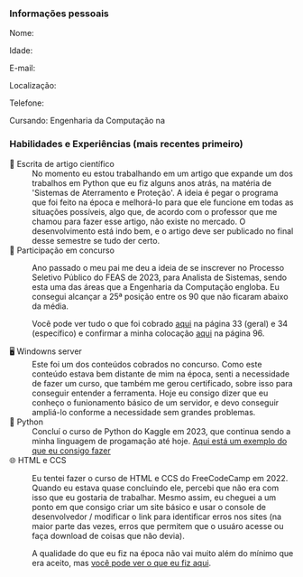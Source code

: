 <h3>Informações pessoais</h3>
<p>Nome: </p>
<p>Idade: </p>
<p>E-mail: </p>
<p>Localização: </p>
<p>Telefone: </p>
<p>Cursando: Engenharia da Computação na </p>

<h3>Habilidades e Experiências (mais recentes primeiro)</h3>
<dl>
  <dt>📝 Escrita de artigo científico</dt>
  <dd>No momento eu estou trabalhando em um artigo que expande um dos trabalhos em Python que eu fiz alguns anos atrás, na matéria de 'Sistemas de Aterramento e Proteção'. A ideia é pegar o programa que foi feito na época e melhorá-lo para que ele funcione em todas as situações possíveis, algo que, de acordo com o professor que me chamou para fazer esse artigo, não existe no mercado. O desenvolvimento está indo bem, e o artigo deve ser publicado no final desse semestre se tudo der certo.</dd>
  <dt>📄 Participação em concurso</dt>
  <dd><p>Ano passado o meu pai me deu a ideia de se inscrever no Processo Seletivo Público do FEAS de 2023, para Analista de Sistemas, sendo esta uma das áreas que a Engenharia da Computação engloba. Eu consegui alcançar a 25ª posição entre os 90 que não ficaram abaixo da média.</p> 
    <p>Você pode ver tudo o que foi cobrado <a href='https://feas.curitiba.pr.gov.br/images/gestao_pessoas/arquivos/ProcessoSeletivoPublico/2023/PSP01-2023/Edital%20de%20Abertura_PSP%20012023.pdf'>aqui</a> na página 33 (geral) e 34 (específico) e confirmar a minha colocação <a href='https://feas.curitiba.pr.gov.br/images/gestao_pessoas/arquivos/ProcessoSeletivoPublico/2024/Postagem_2603_assinado.pdf'> aqui</a> na página 96.</p></dd>
  <dt>🖥️ Windowns server</dt>
  <dd>Este foi um dos conteúdos cobrados no concurso. Como este conteúdo estava bem distante de mim na época, senti a necessidade de fazer um curso, que também me gerou certificado, sobre isso para conseguir entender a ferramenta. Hoje eu consigo dizer que eu conheço o funionamento básico de um servidor, e devo conseguir ampliá-lo conforme a necessidade sem grandes problemas.</dd>
  <dt>🐍 Python</dt>
  <dd>Concluí o curso de Python do Kaggle em 2023, que continua sendo a minha linguagem de progamação até hoje. <a href='https://colab.research.google.com/drive/1rfUXIHTKauneHSyHioWO4N7m4uo9w-hQ?usp=sharing'> Aqui está um exemplo do que eu consigo fazer</a></dd>
  <dt>🌐 HTML e CCS</dt>
  <dd><p>Eu tentei fazer o curso de HTML e CCS do FreeCodeCamp em 2022. Quando eu estava quase concluindo ele, percebi que não era com isso que eu gostaria de trabalhar. 
    Mesmo assim, eu cheguei a um ponto em que consigo criar um site básico e usar o console de desenvolvedor / modificar o link para identificar erros nos sites (na maior parte das vezes, erros que permitem que o usuáro acesse ou faça download de coisas que não devia).</p>
    <p>A qualidade do que eu fiz na época não vai muito além do mínimo que era aceito, mas <a href='https://www.freecodecamp.org/AndreGabrielli'> você pode ver o que eu fiz aqui</a>.</p>
  </dd>
</dl>
